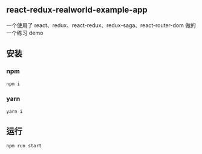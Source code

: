## react-redux-realworld-example-app

一个使用了 react、redux、react-redux、redux-saga、react-router-dom 做的一个练习 demo

## 安装

### npm

```
npm i
```

### yarn

```
yarn i
```

## 运行

```
npm run start
```
